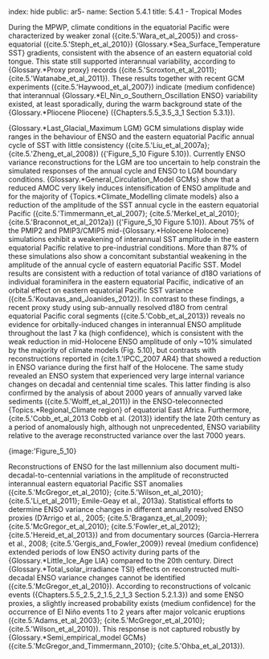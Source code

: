 index: hide
public: ar5-
name: Section 5.4.1
title: 5.4.1 - Tropical Modes

During the MPWP, climate conditions in the equatorial Pacific were characterized by weaker zonal ({cite.5.'Wara_et_al_2005}) and cross-equatorial ({cite.5.'Steph_et_al_2010}) {Glossary.*Sea_Surface_Temperature SST} gradients, consistent with the absence of an eastern equatorial cold tongue. This state still supported interannual variability, according to {Glossary.*Proxy proxy} records ({cite.5.'Scroxton_et_al_2011}; {cite.5.'Watanabe_et_al_2011}). These results together with recent GCM experiments ({cite.5.'Haywood_et_al_2007}) indicate (medium confidence) that interannual {Glossary.*El_Nin_o_Southern_Oscillation ENSO} variability existed, at least sporadically, during the warm background state of the {Glossary.*Pliocene Pliocene} ({Chapters.5.5_3.5_3_1 Section 5.3.1}).

{Glossary.*Last_Glacial_Maximum LGM} GCM simulations display wide ranges in the behaviour of ENSO and the eastern equatorial Pacific annual cycle of SST with little consistency ({cite.5.'Liu_et_al_2007a}; {cite.5.'Zheng_et_al_2008}) ({'Figure_5_10 Figure 5.10}). Currently ENSO variance reconstructions for the LGM are too uncertain to help constrain the simulated responses of the annual cycle and ENSO to LGM boundary conditions. {Glossary.*General_Circulation_Model GCMs} show that a reduced AMOC very likely induces intensification of ENSO amplitude and for the majority of {Topics.*Climate_Modelling climate models} also a reduction of the amplitude of the SST annual cycle in the eastern equatorial Pacific ({cite.5.'Timmermann_et_al_2007}; {cite.5.'Merkel_et_al_2010}; {cite.5.'Braconnot_et_al_2012a}) ({'Figure_5_10 Figure 5.10}). About 75% of the PMIP2 and PMIP3/CMIP5 mid-{Glossary.*Holocene Holocene} simulations exhibit a weakening of interannual SST amplitude in the eastern equatorial Pacific relative to pre-industrial conditions. More than 87% of these simulations also show a concomitant substantial weakening in the amplitude of the annual cycle of eastern equatorial Pacific SST. Model results are consistent with a reduction of total variance of d18O variations of individual foraminifera in the eastern equatorial Pacific, indicative of an orbital effect on eastern equatorial Pacific SST variance ({cite.5.'Koutavas_and_Joanides_2012}). In contrast to these findings, a recent proxy study using sub-annually resolved d18O from central equatorial Pacific coral segments ({cite.5.'Cobb_et_al_2013}) reveals no evidence for orbitally-induced changes in interannual ENSO amplitude throughout the last 7 ka (high confidence), which is consistent with the weak reduction in mid-Holocene ENSO amplitude of only ~10% simulated by the majority of climate models (Fig. 5.10), but contrasts with reconstructions reported in {cite.1.'IPCC_2007 AR4} that showed a reduction in ENSO variance during the first half of the Holocene. The same study revealed an ENSO system that experienced very large internal variance changes on decadal and centennial time scales. This latter finding is also confirmed by the analysis of about 2000 years of annually varved lake sediments ({cite.5.'Wolff_et_al_2011}) in the ENSO-teleconnected {Topics.*Regional_Climate region} of equatorial East Africa. Furthermore, {cite.5.'Cobb_et_al_2013 Cobb et al. (2013)} identify the late 20th century as a period of anomalously high, although not unprecedented, ENSO variability relative to the average reconstructed variance over the last 7000 years.

{image:'Figure_5_10}

Reconstructions of ENSO for the last millennium also document multi-decadal-to-centennial variations in the amplitude of reconstructed interannual eastern equatorial Pacific SST anomalies ({cite.5.'McGregor_et_al_2010}; {cite.5.'Wilson_et_al_2010}; {cite.5.'Li_et_al_2011}; Emile-Geay et al., 2013a). Statistical efforts to determine ENSO variance changes in different annually resolved ENSO proxies (D’Arrigo et al., 2005; {cite.5.'Braganza_et_al_2009}; {cite.5.'McGregor_et_al_2010}; {cite.5.'Fowler_et_al_2012}; {cite.5.'Hereid_et_al_2013}) and from documentary sources (Garcia-Herrera et al., 2008; {cite.5.'Gergis_and_Fowler_2009}) reveal (medium confidence) extended periods of low ENSO activity during parts of the {Glossary.*Little_Ice_Age LIA} compared to the 20th century. Direct {Glossary.*Total_solar_irradiance TSI} effects on reconstructed multi-decadal ENSO variance changes cannot be identified ({cite.5.'McGregor_et_al_2010}). According to reconstructions of volcanic events ({Chapters.5.5_2.5_2_1.5_2_1_3 Section 5.2.1.3}) and some ENSO proxies, a slightly increased probability exists (medium confidence) for the occurrence of El Niño events 1 to 2 years after major volcanic eruptions ({cite.5.'Adams_et_al_2003}; {cite.5.'McGregor_et_al_2010}; {cite.5.'Wilson_et_al_2010}). This response is not captured robustly by {Glossary.*Semi_empirical_model GCMs} ({cite.5.'McGregor_and_Timmermann_2010}; {cite.5.'Ohba_et_al_2013}).
